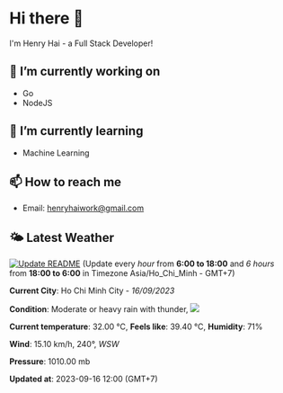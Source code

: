 # Hi there 👋

I'm Henry Hai - a Full Stack Developer!

## 🔭 I’m currently working on

- Go
- NodeJS

## 🌱 I’m currently learning

- Machine Learning

## 📫 How to reach me

- Email: <henryhaiwork@gmail.com>

## 🌤️ Latest Weather
[![Update README](https://github.com/henry0hai/henry0hai/actions/workflows/udpateReadme.yml/badge.svg)](https://github.com/henry0hai/henry0hai/actions/workflows/udpateReadme.yml)
(Update every *hour* from **6:00 to 18:00** and *6 hours* from **18:00 to 6:00** in Timezone Asia/Ho_Chi_Minh - GMT+7)
<!-- WEATHER:START -->
**Current City**: Ho Chi Minh City - *16/09/2023*

**Condition**: Moderate or heavy rain with thunder, <img src="https://cdn.weatherapi.com/weather/64x64/day/389.png"/>

**Current temperature**: 32.00 °C, **Feels like**: 39.40 °C, **Humidity**: 71%

**Wind**: 15.10 km/h, 240°, *WSW*

**Pressure**: 1010.00 mb

**Updated at**: 2023-09-16 12:00 (GMT+7)<!-- WEATHER:END -->
